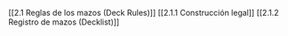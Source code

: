 [[2.1 Reglas de los mazos (Deck Rules)]]
[[2.1.1 Construcción legal]]
[[2.1.2 Registro de mazos (Decklist)]]
